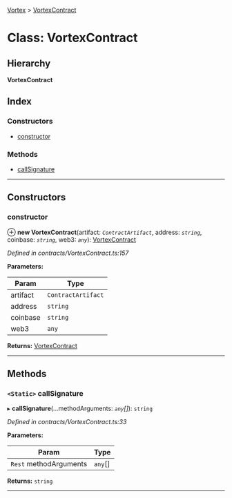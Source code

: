 [Vortex](../README.md) > [VortexContract](../classes/vortexcontract.md)

# Class: VortexContract

## Hierarchy

**VortexContract**

## Index

### Constructors

* [constructor](vortexcontract.md#constructor)

### Methods

* [callSignature](vortexcontract.md#callsignature)

---

## Constructors

<a id="constructor"></a>

###  constructor

⊕ **new VortexContract**(artifact: *`ContractArtifact`*, address: *`string`*, coinbase: *`string`*, web3: *`any`*): [VortexContract](vortexcontract.md)

*Defined in contracts/VortexContract.ts:157*

**Parameters:**

| Param | Type |
| ------ | ------ |
| artifact | `ContractArtifact` | 
| address | `string` | 
| coinbase | `string` | 
| web3 | `any` | 

**Returns:** [VortexContract](vortexcontract.md)

___

## Methods

<a id="callsignature"></a>

### `<Static>` callSignature

▸ **callSignature**(...methodArguments: *`any`[]*): `string`

*Defined in contracts/VortexContract.ts:33*

**Parameters:**

| Param | Type |
| ------ | ------ |
| `Rest` methodArguments | `any`[] | 

**Returns:** `string`

___

